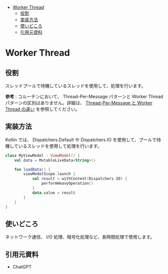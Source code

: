 - [Worker Thread](#worker-thread)
  - [役割](#役割)
  - [実装方法](#実装方法)
  - [使いどころ](#使いどころ)
  - [引用元資料](#引用元資料)


# Worker Thread

## 役割

スレッドプールで待機しているスレッドを使用して、処理を行います。

**参考** : コルーチンにおいて、 Thread-Per-Message パターンと Worker Thread パターンの区別はありません。詳細は、 [Thread-Per-Message と Worker Thread の違い](./Thread-Per-Message%20と%20Worker%20Thread%20の違い.md) を参照してください。


## 実装方法

Kotlin では、 Dispatchers.Default や Dispatchers.IO を使用して、プールで待機しているスレッドを使用して処理を行います。

```kotlin
class MyViewModel : ViewModel() {
    val data = MutableLiveData<String>()

    fun loadData() {
        viewModelScope.launch {
            val result = withContext(Dispatchers.IO) {
                performHeavyOperation()
            }
            data.value = result
        }
    }
}
```


## 使いどころ

ネットワーク通信、 I/O 処理、暗号化処理など、長時間処理で使用します。


## 引用元資料

- ChatGPT


